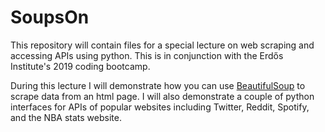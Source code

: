 # SoupsOn

This repository will contain files for a special lecture on web scraping and
accessing APIs using python. This is in conjunction with the Erd&#337;s Institute's
2019 coding bootcamp.

During this lecture I will demonstrate how you can use <a href = "https://www.crummy.com/software/BeautifulSoup/bs4/doc/">BeautifulSoup</a> to scrape data from an html page. I will also demonstrate a
couple of python interfaces for APIs of popular websites including Twitter,
Reddit, Spotify, and the NBA stats website.
